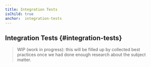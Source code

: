 ```yaml
---
title: Integration Tests
isChild: true
anchor:  integration-tests
---
```


##  Integration Tests {#integration-tests}

> WIP (work in progress): this will be filled up by collected best practices once we had done enough research about the subject matter.
